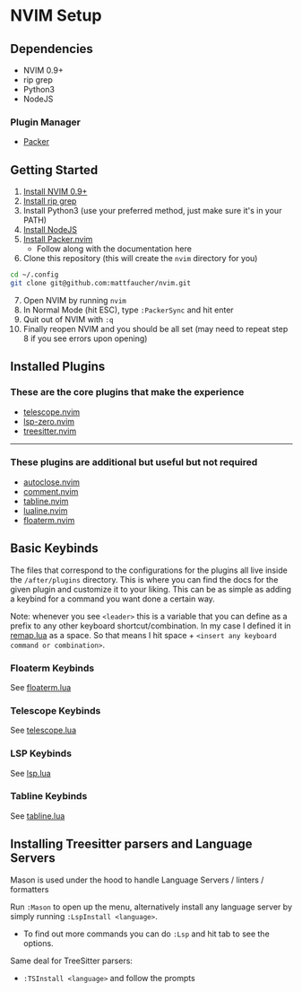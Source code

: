 # NVIM Setup

## Dependencies

- NVIM 0.9+
- rip grep
- Python3
- NodeJS

### Plugin Manager

- [Packer](https://github.com/wbthomason/packer.nvim)

## Getting Started

1. [Install NVIM 0.9+](https://github.com/neovim/neovim/wiki/Installing-Neovim)
2. [Install rip grep](https://github.com/BurntSushi/ripgrep#installation)
3. Install Python3 (use your preferred method, just make sure it's in your PATH)
4. [Install NodeJS](https://nodejs.org/en/download/package-manager)
5. [Install Packer.nvim](https://github.com/wbthomason/packer.nvim#quickstart)
    - Follow along with the documentation here
6. Clone this repository (this will create the `nvim` directory for you)
```sh
cd ~/.config
git clone git@github.com:mattfaucher/nvim.git
```
7. Open NVIM by running `nvim`
8. In Normal Mode (hit ESC), type `:PackerSync` and hit enter
9. Quit out of NVIM with `:q`
10. Finally reopen NVIM and you should be all set (may need to repeat step 8 if
    you see errors upon opening)


## Installed Plugins

### These are the core plugins that make the experience
- [telescope.nvim](https://github.com/nvim-telescope/telescope.nvim)
- [lsp-zero.nvim](https://github.com/VonHeikemen/lsp-zero.nvim)
- [treesitter.nvim](https://github.com/nvim-treesitter/nvim-treesitter)

---

### These plugins are additional but useful but not required

- [autoclose.nvim](https://github.com/m4xshen/autoclose.nvim)
- [comment.nvim](https://github.com/numToStr/Comment.nvim)
- [tabline.nvim](https://github.com/kdheepak/tabline.nvim)
- [lualine.nvim](https://github.com/nvim-lualine/lualine.nvim)
- [floaterm.nvim](https://github.com/voldikss/vim-floaterm)

## Basic Keybinds

The files that correspond to the configurations for the plugins all live inside
the `/after/plugins` directory. This is where you can find the docs for the
given plugin and customize it to your liking. This can be as simple as adding a
keybind for a command you want done a certain way.

Note: whenever you see `<leader>` this is a variable that you can define as a
prefix to any other keyboard shortcut/combination. In my case I defined it in
[remap.lua](https://github.com/mattfaucher/nvim/blob/master/lua/mfauch/remap.lua)
as a space. So that means I hit space + `<insert any keyboard command or
combination>`.

### Floaterm Keybinds

See [floaterm.lua](https://github.com/mattfaucher/nvim/blob/master/after/plugin/floaterm.lua)

### Telescope Keybinds

See [telescope.lua](https://github.com/mattfaucher/nvim/blob/master/after/plugin/telescope.lua)

### LSP Keybinds

See [lsp.lua](https://github.com/mattfaucher/nvim/blob/master/after/plugin/lsp.lua)

### Tabline Keybinds

See [tabline.lua](https://github.com/mattfaucher/nvim/blob/master/after/plugin/tabline.lua)

## Installing Treesitter parsers and Language Servers

Mason is used under the hood to handle Language Servers / linters / formatters

Run `:Mason` to open up the menu, alternatively install any language server by
simply running `:LspInstall <language>`.
- To find out more commands you can do `:Lsp` and hit tab to see the options.

Same deal for TreeSitter parsers:
- `:TSInstall <language>` and follow the prompts

